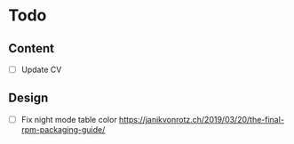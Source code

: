 # Todo

## Content

- [ ] Update CV

## Design

- [ ] Fix night mode table color https://janikvonrotz.ch/2019/03/20/the-final-rpm-packaging-guide/
